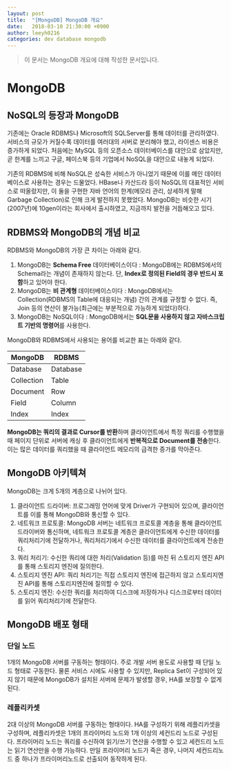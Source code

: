 ```yaml
---
layout: post
title:  "[MongoDB] MongoDB 개요"
date:   2018-03-10 21:30:00 +0900
author: leeyh0216
categories: dev database mongodb
---
```


> 이 문서는 MongoDB 개요에 대해 작성한 문서입니다.

# MongoDB
## NoSQL의 등장과 MongoDB

기존에는 Oracle RDBMS나 Microsoft의 SQLServer를 통해 데이터를 관리하였다. 서비스의 규모가 커질수록 데이터를 여러대의 서버로 분리해야 했고, 라이센스 비용은 증가하게 되었다. 처음에는 MySQL 등의 오픈소스 데이터베이스를 대안으로 삼았지만, 곧 한계를 느끼고 구글, 페이스북 등의 기업에서 NoSQL을 대안으로 내놓게 되었다.

기존의 RDBMS에 비해 NoSQL은 성숙한 서비스가 아니었기 때문에 이를 메인 데이터베이스로 사용하는 경우는 드물었다. HBase나 카산드라 등이 NoSQL의 대표적인 서비스로 떠올랐지만, 이 둘을 구현한 자바 언어의 한계(메모리 관리, 상세하게 말해 Garbage Collection)로 인해 크게 발전하지 못했었다. MongoDB는 비슷한 시기(2007년)에 10gen이라는 회사에서 출시하였고, 지금까지 발전을 거듭해오고 있다.

## RDBMS와 MongoDB의 개념 비교

RDBMS와 MongoDB의 가장 큰 차이는 아래와 같다.

1. MongoDB는 **Schema Free** 데이터베이스이다 : MongoDB에는 RDBMS에서의 Schema라는 개념이 존재하지 않는다. 단, **Index로 정의된 Field의 경우 반드시 포함**하고 있어야 한다.
2. MongoDB는 **비 관계형** 데이터베이스이다 : MongoDB에서는 Collection(RDBMS의 Table에 대응되는 개념) 간의 관계를 규정할 수 없다. 즉, Join 등의 연산이 불가능(최근에는 부분적으로 가능하게 되었다)하다.
3. MongoDB는 NoSQL이다 : MongoDB에서는 **SQL문을 사용하지 않고 자바스크립트 기반의 명령어**를 사용한다.

MongoDB와 RDBMS에서 사용되는 용어를 비교한 표는 아래와 같다.

|   MongoDB   |   RDBMS   |
|-------------|-----------|
|  Database   |  Database |
|  Collection |  Table    |
|  Document   |  Row      |
|  Field      |  Column   |
|  Index      |  Index    |


**MongoDB는 쿼리의 결과로 Cursor를 반환**하며 클라이언트에서 특정 쿼리를 수행했을 때 페이지 단위로 서버에 캐싱 후 클라이언트에게 **반복적으로 Document를 전송**한다. 이는 많은 데이터를 쿼리했을 때 클라이언트 메모리의 급격한 증가를 막아준다.

## MongoDB 아키텍쳐

MongoDB는 크게 5개의 계층으로 나뉘어 있다.

1. 클라이언트 드라이버: 프로그래밍 언어에 맞게 Driver가 구현되어 있으며, 클라이언트를 이를 통해 MongoDB와 통신할 수 있다.
2. 네트워크 프로토콜: MongoDB 서버는 네트워크 프로토콜 계층을 통해 클라이언트 드라이버와 통신하며, 네트워크 프로토콜 계층은 클라이언트에게 수신한 데이터를 쿼리처리기에 전달하거나, 쿼리처리기에서 수신한 데이터를 클라이언트에게 전송한다.
3. 쿼리 처리기: 수신한 쿼리에 대한 처리(Validation 등)를 마친 뒤 스토리지 엔진 API를 통해 스토리지 엔진에 질의한다.
4. 스토리지 엔진 API: 쿼리 처리기는 직접 스토리지 엔진에 접근하지 않고 스토리지엔진 API를 통해 스토리지엔진에 질의할 수 있다.
5. 스토리지 엔진: 수신한 쿼리를 처리하여 디스크에 저장하거나 디스크로부터 데이터를 읽어 쿼리처리기에 전달한다.

## MongoDB 배포 형태

### 단일 노드

1개의 MongoDB 서버를 구동하는 형태이다. 주로 개발 서버 용도로 사용할 때 단일 노드 형태로 구동한다. 물론 서비스 시에도 사용할 수 있지만, Replica Set이 구성되어 있지 않기 때문에 MongoDB가 설치된 서버에 문제가 발생할 경우, HA를 보장할 수 없게 된다.

### 레플리카셋

2대 이상의 MongoDB 서버를 구동하는 형태이다. HA를 구성하기 위해 레플리카셋을 구성하며, 레플리카셋은 1개의 프라이머리 노드와 1개 이상의 세컨드리 노드로 구성된다. 프라이머리 노드는 쿼리를 수신하여 읽기/쓰기 연산을 수행할 수 있고 세컨드리 노드는 읽기 연산만을 수행 가능하다. 만일 프라이머리 노드가 죽은 경우, 나머지 세컨드리노드 중 하나가 프라이머리노드로 선출되어 동작하게 된다.